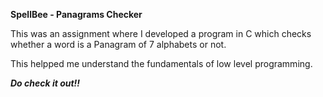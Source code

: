 **SpellBee - Panagrams Checker**

This was an assignment where I developed a program in C which checks whether a word is a Panagram of 7 alphabets or not.

This helpped me understand the fundamentals of low level programming.

***Do check it out!!***

